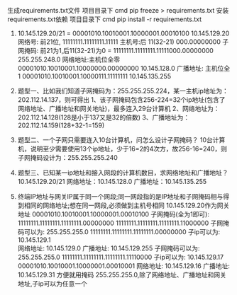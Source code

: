 生成requirements.txt文件
项目目录下  cmd 
pip freeze > requirements.txt
安装requirements.txt依赖
项目目录下  cmd 
pip install -r requirements.txt

1. 10.145.129.20/21  =                00001010.10010001.10000001.00010100   10.145.129.20
    网络号: 前21位,                    11111111.11111111.11111
    主机号:后 11(32-21)                                       000.00000000
    子网掩码: 前21为1,后11(32-21)为0 = 11111111.11111111.11111000.00000000   255.255.248.0
    网络地址:主机位全零                 00001010.10010001.10000000.00000000  10.145.128.0
    广播地址: 主机位全1                 00001010.10010001.10000111.11111111  10.145.135.255

2. 题型一、比如我们知道子网掩码为：255.255.255.224，某一主机ip地址为：202.112.14.137，则可得出
	1、该子网掩码包含256-224=32个ip地址(包含了网络地址、广播地址和网关地址)，最多连入29台计算机
	2、网络地址为：202.112.14.128(128是小于137又是32的倍数)
	3、广播地址为：202.112.14.159(128+32-1=159)
	
3. 题型二、一个子网只需要连入10台计算机，问怎么设计子网掩码？
	10台计算机，说明至少需要使用13个ip地址，少于16=2的4次方，故256-16=240，则子网掩码设计为：255.255.255.240
	
4. 题型三、已知某一ip地址和接入网段的计算机数目，求网络地址和广播地址？
	10.145.129.20/21
	网络地址：10.145.128.0
	广播地址：10.145.135.255
	
5. 终端IP地址与网关IP属于同一个网段;同一网段指的是IP地址和子网掩码相与得到相同的网络地址;想在同一网段,必须做到主机号相同
	10.145.129.20作为网关地址  00001010.10010001.10000001.00010100
	子网掩码(全为1即可):       11111111.11111111.11111111.00000000
							   11111111.11111111.11111111.11000000
	子网掩码可以为: 255.255.255.0  11111111.11111111.11111111.00000000
		子ip可以为:  10.145.129.1  
		网络地址: 10.145.129.0
		广播地址: 10.145.129.255
	子网掩码可以为: 255.255.255.0  11111111.11111111.11111111.11110000
		子ip可以为:  10.145.129.17 00001010.10010001.10000001.00010001
		网络地址: 10.145.129.16
		广播地址: 10.145.129.31
	方便就用掩码 255.255.255.0,除了网络地址、广播地址和网关地址,子ip可以为任意一个